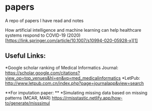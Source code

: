# papers
A repo of papers I have read and notes

How artificial intelligence and machine learning can help healthcare systems respond to COVID-19 (2020)
[https://link.springer.com/article/10.1007/s10994-020-05928-x][1]

[1]:	https://link.springer.com/article/10.1007/s10994-020-05928-x

## Useful Links:
*Google scholar ranking of Medical Informatics Journal: https://scholar.google.com/citations?view_op=top_venues&hl=en&vq=med_medicalinformatics
*LetPub: http://www.letpub.com.cn/index.php?page=journalapp&view=search

**For imputation paper: **
*Simulating missing data based on missing patterns (MCAR, MAR)
https://rmisstastic.netlify.app/how-to/generate/misssimul
